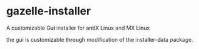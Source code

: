 gazelle-installer
============

A customizable Gui installer for antiX Linux and MX Linux

the gui is customizable through modification of the installer-data package.
